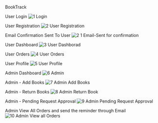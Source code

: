 BookTrack

User Login
![1 Login](https://github.com/user-attachments/assets/85aece6b-baf6-4d3f-9a8c-e9e8b2fdb526)

User Registration
![2  User Registration](https://github.com/user-attachments/assets/95bd92e3-88b9-4e3f-bf33-f06585f6d693)

Email Confirmation Sent To User
![2 1 Email-Sent for confirmation](https://github.com/user-attachments/assets/b340b782-38f9-4308-ba69-ce8b5f0a13be)

User Dashboard
![3  User Dashborad](https://github.com/user-attachments/assets/a420a4cf-a09f-418e-b2c4-7a240a075000)

User Orders
![4  User Orders](https://github.com/user-attachments/assets/9b25a619-87d0-4e36-9fed-bef7f53c16bc)

User Profile
![5 User Profile](https://github.com/user-attachments/assets/ca94ef03-b5a0-4e34-9461-da132e21d453)

Admin Dashboard
![6 Admin](https://github.com/user-attachments/assets/54340837-c111-4718-a336-0f03fb80862d)

Admin - Add Books
![7 Admin Add Books](https://github.com/user-attachments/assets/2d4c3056-ee28-4449-888a-0569108f6c4b)

Admin - Return Books
![8  Admin Return Book](https://github.com/user-attachments/assets/09d33b5a-65b3-4811-a141-376a9d4e4bd4)

Admin - Pending Request Approval
![9  Admin  Pending Request Approval](https://github.com/user-attachments/assets/fd2636d1-7199-44b1-94a6-8281bee97882)

Admin View All Orders and send the reminder through Email
![10  Admin View all Orders](https://github.com/user-attachments/assets/ff5ac907-12f5-4585-a983-128f643828cf)
